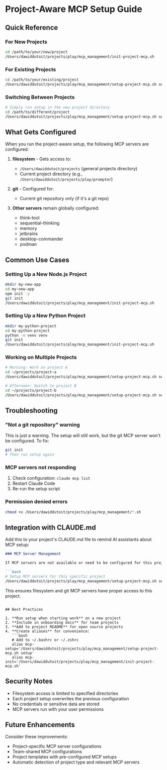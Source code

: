 # Project-Aware MCP Setup Guide

## Quick Reference

### For New Projects
```bash
cd /path/to/your/new/project
/Users/dawiddutoit/projects/play/mcp_management/init-project-mcp.sh
```

### For Existing Projects
```bash
cd /path/to/your/existing/project
/Users/dawiddutoit/projects/play/mcp_management/setup-project-mcp.sh setup
```

### Switching Between Projects
```bash
# Simply run setup in the new project directory
cd /path/to/different/project
/Users/dawiddutoit/projects/play/mcp_management/setup-project-mcp.sh setup
```

## What Gets Configured

When you run the project-aware setup, the following MCP servers are configured:

1. **filesystem** - Gets access to:
   - `/Users/dawiddutoit/projects` (general projects directory)
   - Current project directory (e.g., `/Users/dawiddutoit/projects/play/prompter`)

2. **git** - Configured for:
   - Current git repository only (if it's a git repo)

3. **Other servers** remain globally configured:
   - think-tool
   - sequential-thinking
   - memory
   - jetbrains
   - desktop-commander
   - podman

## Common Use Cases

### Setting Up a New Node.js Project
```bash
mkdir my-new-app
cd my-new-app
npm init -y
git init
/Users/dawiddutoit/projects/play/mcp_management/init-project-mcp.sh
```

### Setting Up a New Python Project
```bash
mkdir my-python-project
cd my-python-project
python -m venv venv
git init
/Users/dawiddutoit/projects/play/mcp_management/init-project-mcp.sh
```

### Working on Multiple Projects
```bash
# Morning: Work on project A
cd ~/projects/project-a
/Users/dawiddutoit/projects/play/mcp_management/setup-project-mcp.sh setup

# Afternoon: Switch to project B
cd ~/projects/project-b
/Users/dawiddutoit/projects/play/mcp_management/setup-project-mcp.sh setup
```

## Troubleshooting

### "Not a git repository" warning
This is just a warning. The setup will still work, but the git MCP server won't be configured. To fix:
```bash
git init
# Then run setup again
```

### MCP servers not responding
1. Check configuration: `claude mcp list`
2. Restart Claude Code
3. Re-run the setup script

### Permission denied errors
```bash
chmod +x /Users/dawiddutoit/projects/play/mcp_management/*.sh
```

## Integration with CLAUDE.md

Add this to your project's CLAUDE.md file to remind AI assistants about MCP setup:

```markdown
### MCP Server Management

If MCP servers are not available or need to be configured for this project:

```bash
# Setup MCP servers for this specific project
/Users/dawiddutoit/projects/play/mcp_management/setup-project-mcp.sh setup
```

This ensures filesystem and git MCP servers have proper access to this project.
```

## Best Practices

1. **Run setup when starting work** on a new project
2. **Include in onboarding docs** for team projects
3. **Add to project README** for open source projects
4. **Create aliases** for convenience:
   ```bash
   # Add to ~/.bashrc or ~/.zshrc
   alias mcp-setup='/Users/dawiddutoit/projects/play/mcp_management/setup-project-mcp.sh setup'
   alias mcp-init='/Users/dawiddutoit/projects/play/mcp_management/init-project-mcp.sh'
   ```

## Security Notes

- Filesystem access is limited to specified directories
- Each project setup overwrites the previous configuration
- No credentials or sensitive data are stored
- MCP servers run with your user permissions

## Future Enhancements

Consider these improvements:
- Project-specific MCP server configurations
- Team-shared MCP configurations
- Project templates with pre-configured MCP setups
- Automatic detection of project type and relevant MCP servers